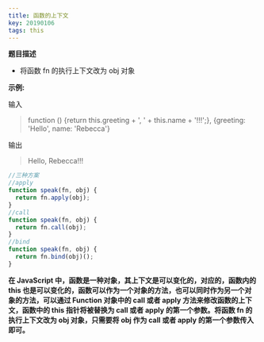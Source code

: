 ```yaml
---
title: 函数的上下文
key: 20190106
tags: this
---
```


<!--more-->

**题目描述**

- 将函数 fn 的执行上下文改为 obj 对象

**示例:**

输入

> function () {return this.greeting + ', ' + this.name + '!!!';}, {greeting: 'Hello', name: 'Rebecca'}

输出

> Hello, Rebecca!!!

```javascript
//三种方案
//apply
function speak(fn, obj) {
  return fn.apply(obj);
}
//call
function speak(fn, obj) {
  return fn.call(obj);
}
//bind
function speak(fn, obj) {
  return fn.bind(obj)();
}
```

**在 JavaScript 中，函数是一种对象，其上下文是可以变化的，对应的，函数内的 this 也是可以变化的，函数可以作为一个对象的方法，也可以同时作为另一个对象的方法，可以通过 Function 对象中的 call 或者 apply 方法来修改函数的上下文，函数中的 this 指针将被替换为 call 或者 apply 的第一个参数。将函数 fn 的执行上下文改为 obj 对象，只需要将 obj 作为 call 或者 apply 的第一个参数传入即可。**
